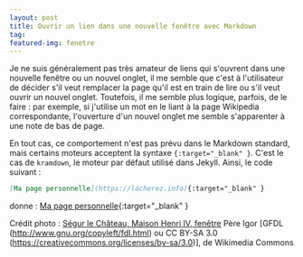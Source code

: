 ```yaml
---
layout: post
title: Ouvrir un lien dans une nouvelle fenêtre avec Markdown
tag:
featured-img: fenetre
---
```

Je ne suis généralement pas très amateur de liens qui s'ouvrent dans une nouvelle fenêtre ou un nouvel onglet, il me semble que c'est à l'utilisateur de décider s'il veut remplacer la page qu'il est en train de lire ou s'il veut ouvrir un nouvel onglet. Toutefois, il me semble plus logique, parfois, de le faire : par exemple, si j'utilise un mot en le liant à la page Wikipedia correspondante, l'ouverture d'un nouvel onglet me semble s'apparenter à une note de bas de page.

En tout cas, ce comportement n'est pas prévu dans le Markdown standard, mais certains moteurs acceptent la syntaxe `{:target="_blank" }`. C'est le cas de `kramdown`, le moteur par défaut utilisé dans Jekyll. Ainsi, le code suivant :

```markdown
[Ma page personnelle](https://lacherez.info){:target="_blank" }
```
donne :
[Ma page personnelle](https://lacherez.info){:target="_blank" }

Crédit photo : [Ségur le Château, Maison Henri IV, fenêtre](https://commons.wikimedia.org/wiki/File:S%C3%A9gur_le_Ch%C3%A2teau_maison_Henri_IV_fen%C3%AAtre.JPG) Père Igor [GFDL (<http://www.gnu.org/copyleft/fdl.html>) ou CC BY-SA 3.0 (<https://creativecommons.org/licenses/by-sa/3.0>)], de Wikimedia Commons
